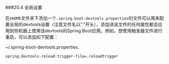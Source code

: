 ###20.4 全局设置

在`$HOME`文件夹下添加一个`.spring-boot-devtools.properties`的文件可以用来配置全局的devtools设置（注意文件名以"."开头），添加进该文件的任何属性都会应用到你机器上使用该devtools的Spring Boot应用。例如，想使用触发器文件进行重启，可以添加如下配置：

~/.spring-boot-devtools.properties.
```properties
spring.devtools.reload.trigger-file=.reloadtrigger
```
